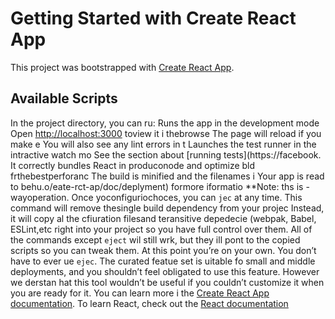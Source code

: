 # Getting Started with Create React App
This project was bootstrapped with [Create React App](https://github.com/facebook/create-react-app).
## Available Scripts
In the project directory, you can ru:
Runs the app in the development mode
Open [http://localhost:3000](http://ocalhost:3000) toview it i thebrowse
The page will reload if you make e
You will also see any lint errors in t
Launches the test runner in the intractive watch mo
See the section about [running tests](https://facebook.
It correctly bundles React in produconode and optimize bld frthebestperforanc
The build is minified and the filenames i
Your app is read to behu.o/eate-rct-ap/doc/deplyment) formore iformatio
**Note: ths is  -wayoperation. Once yoconfiguriochoces, you can `jec` at any time. This command will remove thesingle build dependency from your projec
Instead, it will copy al the cfiuration filesand teransitive depedecie (webpak, Babel, ESLint,etc right into your project so you have full control over them. All of the commands except `eject` wil still wrk, but they ill pont to the copied scripts so you can tweak them. At this point you’re on your own.
You don’t have to ever ue `ejec`. The curated featue set is uitable fo small and middle deployments, and you shouldn’t feel obligated to use this feature. However we derstan hat this tool wouldn’t be useful if you couldn’t customize it when you are ready for it.
You can learn more i the [Create React App documentation](https://facebook.github.io/create-react-app/docs/getting-started).
To learn React, check out the [React documentation](https://reactjs.org/)
